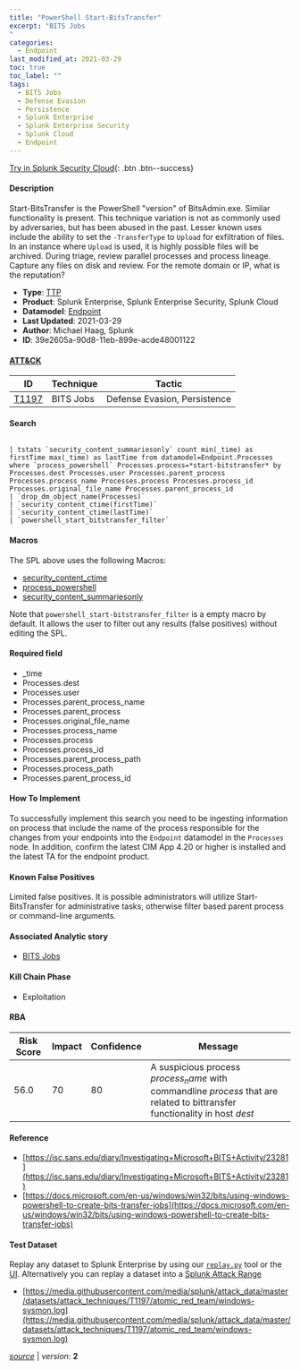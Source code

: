```yaml
---
title: "PowerShell Start-BitsTransfer"
excerpt: "BITS Jobs
"
categories:
  - Endpoint
last_modified_at: 2021-03-29
toc: true
toc_label: ""
tags:
  - BITS Jobs
  - Defense Evasion
  - Persistence
  - Splunk Enterprise
  - Splunk Enterprise Security
  - Splunk Cloud
  - Endpoint
---
```




[Try in Splunk Security Cloud](https://www.splunk.com/en_us/cyber-security.html){: .btn .btn--success}

#### Description

Start-BitsTransfer is the PowerShell "version" of BitsAdmin.exe. Similar functionality is present. This technique variation is not as commonly used by adversaries, but has been abused in the past. Lesser known uses include the ability to set the `-TransferType` to `Upload` for exfiltration of files. In an instance where `Upload` is used, it is highly possible files will be archived. During triage, review parallel processes and process lineage. Capture any files on disk and review. For the remote domain or IP, what is the reputation?

- **Type**: [TTP](https://github.com/splunk/security_content/wiki/object-Analytic-Types)
- **Product**: Splunk Enterprise, Splunk Enterprise Security, Splunk Cloud
- **Datamodel**: [Endpoint](https://docs.splunk.com/Documentation/CIM/latest/User/Endpoint)
- **Last Updated**: 2021-03-29
- **Author**: Michael Haag, Splunk
- **ID**: 39e2605a-90d8-11eb-899e-acde48001122


#### [ATT&CK](https://attack.mitre.org/)

| ID             | Technique        |  Tactic             |
| -------------- | ---------------- |-------------------- |
| [T1197](https://attack.mitre.org/techniques/T1197/) | BITS Jobs | Defense Evasion, Persistence |

#### Search

```

| tstats `security_content_summariesonly` count min(_time) as firstTime max(_time) as lastTime from datamodel=Endpoint.Processes where `process_powershell` Processes.process=*start-bitstransfer* by Processes.dest Processes.user Processes.parent_process Processes.process_name Processes.process Processes.process_id Processes.original_file_name Processes.parent_process_id 
| `drop_dm_object_name(Processes)` 
| `security_content_ctime(firstTime)` 
| `security_content_ctime(lastTime)` 
| `powershell_start_bitstransfer_filter`
```

#### Macros
The SPL above uses the following Macros:
* [security_content_ctime](https://github.com/splunk/security_content/blob/develop/macros/security_content_ctime.yml)
* [process_powershell](https://github.com/splunk/security_content/blob/develop/macros/process_powershell.yml)
* [security_content_summariesonly](https://github.com/splunk/security_content/blob/develop/macros/security_content_summariesonly.yml)

Note that `powershell_start-bitstransfer_filter` is a empty macro by default. It allows the user to filter out any results (false positives) without editing the SPL.

#### Required field
* _time
* Processes.dest
* Processes.user
* Processes.parent_process_name
* Processes.parent_process
* Processes.original_file_name
* Processes.process_name
* Processes.process
* Processes.process_id
* Processes.parent_process_path
* Processes.process_path
* Processes.parent_process_id


#### How To Implement
To successfully implement this search you need to be ingesting information on process that include the name of the process responsible for the changes from your endpoints into the `Endpoint` datamodel in the `Processes` node. In addition, confirm the latest CIM App 4.20 or higher is installed and the latest TA for the endpoint product.

#### Known False Positives
Limited false positives. It is possible administrators will utilize Start-BitsTransfer for administrative tasks, otherwise filter based parent process or command-line arguments.

#### Associated Analytic story
* [BITS Jobs](/stories/bits_jobs)


#### Kill Chain Phase
* Exploitation



#### RBA

| Risk Score  | Impact      | Confidence   | Message      |
| ----------- | ----------- |--------------|--------------|
| 56.0 | 70 | 80 | A suspicious process $process_name$ with commandline $process$ that are related to bittransfer functionality in host $dest$ |




#### Reference

* [https://isc.sans.edu/diary/Investigating+Microsoft+BITS+Activity/23281](https://isc.sans.edu/diary/Investigating+Microsoft+BITS+Activity/23281)
* [https://docs.microsoft.com/en-us/windows/win32/bits/using-windows-powershell-to-create-bits-transfer-jobs](https://docs.microsoft.com/en-us/windows/win32/bits/using-windows-powershell-to-create-bits-transfer-jobs)



#### Test Dataset
Replay any dataset to Splunk Enterprise by using our [`replay.py`](https://github.com/splunk/attack_data#using-replaypy) tool or the [UI](https://github.com/splunk/attack_data#using-ui).
Alternatively you can replay a dataset into a [Splunk Attack Range](https://github.com/splunk/attack_range#replay-dumps-into-attack-range-splunk-server)


* [https://media.githubusercontent.com/media/splunk/attack_data/master/datasets/attack_techniques/T1197/atomic_red_team/windows-sysmon.log](https://media.githubusercontent.com/media/splunk/attack_data/master/datasets/attack_techniques/T1197/atomic_red_team/windows-sysmon.log)



[*source*](https://github.com/splunk/security_content/tree/develop/detections/endpoint/powershell_start-bitstransfer.yml) \| *version*: **2**